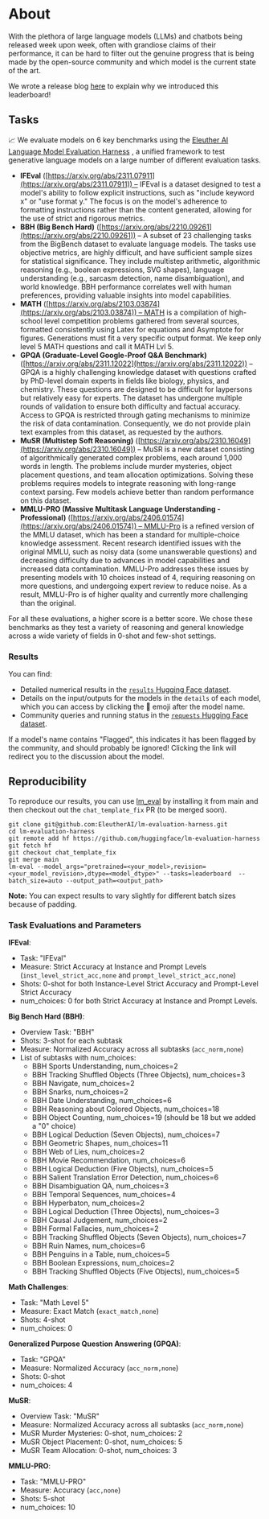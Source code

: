 # About

With the plethora of large language models (LLMs) and chatbots being released week upon week, often with grandiose claims of their performance, it can be hard to filter out the genuine progress that is being made by the open-source community and which model is the current state of the art.

We wrote a release blog [here](https://huggingface.co/spaces/open-llm-leaderboard/blog) to explain why we introduced this leaderboard!

## Tasks

📈 We evaluate models on 6 key benchmarks using the [Eleuther AI Language Model Evaluation Harness](https://github.com/EleutherAI/lm-evaluation-harness) , a unified framework to test generative language models on a large number of different evaluation tasks.

- **IFEval** ([https://arxiv.org/abs/2311.07911](https://arxiv.org/abs/2311.07911)) – IFEval is a dataset designed to test a model's ability to follow explicit instructions, such as "include keyword x" or "use format y." The focus is on the model's adherence to formatting instructions rather than the content generated, allowing for the use of strict and rigorous metrics.
- **BBH (Big Bench Hard)** ([https://arxiv.org/abs/2210.09261](https://arxiv.org/abs/2210.09261)) – A subset of 23 challenging tasks from the BigBench dataset to evaluate language models. The tasks use objective metrics, are highly difficult, and have sufficient sample sizes for statistical significance. They include multistep arithmetic, algorithmic reasoning (e.g., boolean expressions, SVG shapes), language understanding (e.g., sarcasm detection, name disambiguation), and world knowledge. BBH performance correlates well with human preferences, providing valuable insights into model capabilities.
- **MATH** ([https://arxiv.org/abs/2103.03874](https://arxiv.org/abs/2103.03874)) – MATH is a compilation of high-school level competition problems gathered from several sources, formatted consistently using Latex for equations and Asymptote for figures. Generations must fit a very specific output format. We keep only level 5 MATH questions and call it MATH Lvl 5.
- **GPQA (Graduate-Level Google-Proof Q&A Benchmark)** ([https://arxiv.org/abs/2311.12022](https://arxiv.org/abs/2311.12022)) – GPQA is a highly challenging knowledge dataset with questions crafted by PhD-level domain experts in fields like biology, physics, and chemistry. These questions are designed to be difficult for laypersons but relatively easy for experts. The dataset has undergone multiple rounds of validation to ensure both difficulty and factual accuracy. Access to GPQA is restricted through gating mechanisms to minimize the risk of data contamination. Consequently, we do not provide plain text examples from this dataset, as requested by the authors.
- **MuSR (Multistep Soft Reasoning)** ([https://arxiv.org/abs/2310.16049](https://arxiv.org/abs/2310.16049)) – MuSR is a new dataset consisting of algorithmically generated complex problems, each around 1,000 words in length. The problems include murder mysteries, object placement questions, and team allocation optimizations. Solving these problems requires models to integrate reasoning with long-range context parsing. Few models achieve better than random performance on this dataset.
- **MMLU-PRO (Massive Multitask Language Understanding - Professional)** ([https://arxiv.org/abs/2406.01574](https://arxiv.org/abs/2406.01574)) – MMLU-Pro is a refined version of the MMLU dataset, which has been a standard for multiple-choice knowledge assessment. Recent research identified issues with the original MMLU, such as noisy data (some unanswerable questions) and decreasing difficulty due to advances in model capabilities and increased data contamination. MMLU-Pro addresses these issues by presenting models with 10 choices instead of 4, requiring reasoning on more questions, and undergoing expert review to reduce noise. As a result, MMLU-Pro is of higher quality and currently more challenging than the original.

For all these evaluations, a higher score is a better score. We chose these benchmarks as they test a variety of reasoning and general knowledge across a wide variety of fields in 0-shot and few-shot settings.

### Results

You can find:

- Detailed numerical results in the [`results` Hugging Face dataset](https://huggingface.co/datasets/open-llm-leaderboard/results/).
- Details on the input/outputs for the models in the `details` of each model, which you can access by clicking the 📄 emoji after the model name.
- Community queries and running status in the [`requests` Hugging Face dataset](https://huggingface.co/datasets/open-llm-leaderboard/requests).

If a model's name contains "Flagged", this indicates it has been flagged by the community, and should probably be ignored! Clicking the link will redirect you to the discussion about the model.

## Reproducibility

To reproduce our results, you can use [lm_eval](https://github.com/eleutherai/lm-evaluation-harness/) by installing it from main and then checkout out the `chat_template_fix` PR (to be merged soon).

```
git clone git@github.com:EleutherAI/lm-evaluation-harness.git
cd lm-evaluation-harness
git remote add hf https://github.com/huggingface/lm-evaluation-harness
git fetch hf
git checkout chat_template_fix
git merge main
lm-eval --model_args="pretrained=<your_model>,revision=<your_model_revision>,dtype=<model_dtype>" --tasks=leaderboard  --batch_size=auto --output_path=<output_path>
```

**Note:** You can expect results to vary slightly for different batch sizes because of padding.

### **Task Evaluations and Parameters**

**IFEval**:

- Task: "IFEval"
- Measure: Strict Accuracy at Instance and Prompt Levels (`inst_level_strict_acc,none` and `prompt_level_strict_acc,none`)
- Shots: 0-shot for both Instance-Level Strict Accuracy and Prompt-Level Strict Accuracy
- num_choices: 0 for both Strict Accuracy at Instance and Prompt Levels.
  
**Big Bench Hard (BBH)**:

- Overview Task: "BBH"
- Shots: 3-shot for each subtask
- Measure: Normalized Accuracy across all subtasks (`acc_norm,none`)
- List of subtasks with num_choices:
    - BBH Sports Understanding, num_choices=2
    - BBH Tracking Shuffled Objects (Three Objects), num_choices=3
    - BBH Navigate, num_choices=2
    - BBH Snarks, num_choices=2
    - BBH Date Understanding, num_choices=6
    - BBH Reasoning about Colored Objects, num_choices=18
    - BBH Object Counting, num_choices=19 (should be 18 but we added a "0" choice)
    - BBH Logical Deduction (Seven Objects), num_choices=7
    - BBH Geometric Shapes, num_choices=11
    - BBH Web of Lies, num_choices=2
    - BBH Movie Recommendation, num_choices=6
    - BBH Logical Deduction (Five Objects), num_choices=5
    - BBH Salient Translation Error Detection, num_choices=6
    - BBH Disambiguation QA, num_choices=3
    - BBH Temporal Sequences, num_choices=4
    - BBH Hyperbaton, num_choices=2
    - BBH Logical Deduction (Three Objects), num_choices=3
    - BBH Causal Judgement, num_choices=2
    - BBH Formal Fallacies, num_choices=2
    - BBH Tracking Shuffled Objects (Seven Objects), num_choices=7
    - BBH Ruin Names, num_choices=6
    - BBH Penguins in a Table, num_choices=5
    - BBH Boolean Expressions, num_choices=2
    - BBH Tracking Shuffled Objects (Five Objects), num_choices=5

**Math Challenges**:

- Task: "Math Level 5"
- Measure: Exact Match (`exact_match,none`)
- Shots: 4-shot
- num_choices: 0

**Generalized Purpose Question Answering (GPQA)**:

- Task: "GPQA"
- Measure: Normalized Accuracy (`acc_norm,none`)
- Shots: 0-shot
- num_choices: 4

**MuSR**:

- Overview Task: "MuSR"
- Measure: Normalized Accuracy across all subtasks (`acc_norm,none`)
- MuSR Murder Mysteries: 0-shot, num_choices: 2
- MuSR Object Placement: 0-shot, num_choices: 5
- MuSR Team Allocation: 0-shot, num_choices: 3

**MMLU-PRO**:

- Task: "MMLU-PRO"
- Measure: Accuracy (`acc,none`)
- Shots: 5-shot
- num_choices: 10

